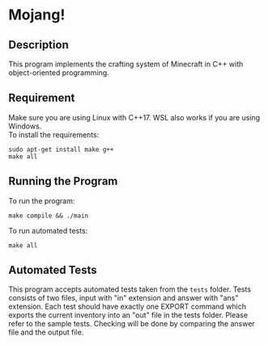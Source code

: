 # Mojang!

## Description
This program implements the crafting system of Minecraft in C++ with object-oriented programming.

## Requirement
Make sure you are using Linux with C++17. WSL also works if you are using Windows.  
To install the requirements:
```
sudo apt-get install make g++
make all
```

## Running the Program
To run the program:
```
make compile && ./main
```
To run automated tests:
```
make all
```

## Automated Tests
This program accepts automated tests taken from the `tests` folder. Tests consists of two files, input with "in" extension and answer with "ans" extension. Each test should have exactly one EXPORT command which exports the current inventory into an "out" file in the tests folder. Please refer to the sample tests. Checking will be done by comparing the answer file and the output file.